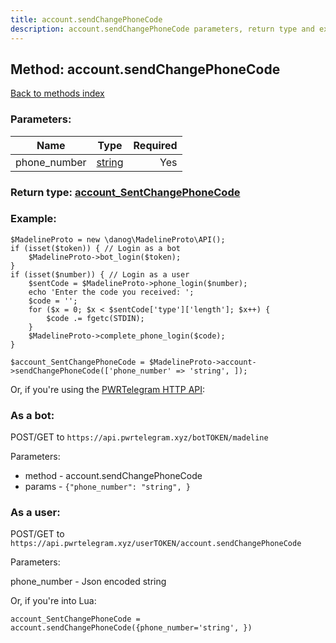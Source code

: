 ```yaml
---
title: account.sendChangePhoneCode
description: account.sendChangePhoneCode parameters, return type and example
---
```

## Method: account.sendChangePhoneCode  
[Back to methods index](index.md)


### Parameters:

| Name     |    Type       | Required |
|----------|:-------------:|---------:|
|phone\_number|[string](../types/string.md) | Yes|


### Return type: [account\_SentChangePhoneCode](../types/account_SentChangePhoneCode.md)

### Example:


```
$MadelineProto = new \danog\MadelineProto\API();
if (isset($token)) { // Login as a bot
    $MadelineProto->bot_login($token);
}
if (isset($number)) { // Login as a user
    $sentCode = $MadelineProto->phone_login($number);
    echo 'Enter the code you received: ';
    $code = '';
    for ($x = 0; $x < $sentCode['type']['length']; $x++) {
        $code .= fgetc(STDIN);
    }
    $MadelineProto->complete_phone_login($code);
}

$account_SentChangePhoneCode = $MadelineProto->account->sendChangePhoneCode(['phone_number' => 'string', ]);
```

Or, if you're using the [PWRTelegram HTTP API](https://pwrtelegram.xyz):

### As a bot:

POST/GET to `https://api.pwrtelegram.xyz/botTOKEN/madeline`

Parameters:

* method - account.sendChangePhoneCode
* params - `{"phone_number": "string", }`



### As a user:

POST/GET to `https://api.pwrtelegram.xyz/userTOKEN/account.sendChangePhoneCode`

Parameters:

phone_number - Json encoded string



Or, if you're into Lua:

```
account_SentChangePhoneCode = account.sendChangePhoneCode({phone_number='string', })
```

